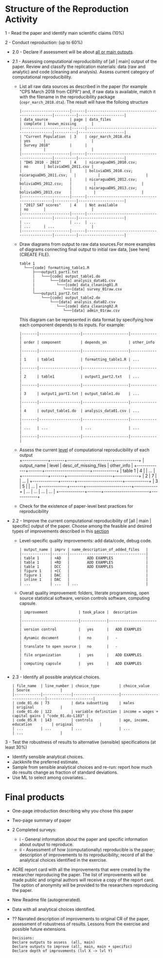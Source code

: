 
# Structure of the Reproduction Activity
1 - Read the paper and identify main scientific claims (10%)  

2 - Conduct reproduction: (up to 60%)  
  - 2.0 - Declare if assessment will be about [all or main outputs](01_definitions.md#types-of-reproduction).
  - 2.1 - Assessing computational reproducibility of [all | main] output of the paper.
  Review and classify the replication materials: data (raw and analytic) and code
  (cleaning and analysis). Assess current category of computational reproducibility.
      - List all raw data sources as described in the paper (for example "CPS March 2018 from CEPR") and, if raw data is available, match it with the filename in the reproducibility package (`cepr_march_2018.dta`). The result will have the folloing structure  

            |----------------------|------|-----------------------------------------------|----------|---------------------|
            | data_source          | page | data_files                                    | complete | known_missing       |
            |----------------------|------|-----------------------------------------------|----------|---------------------|
            | "Current Population  | 3    | cepr_march_2018.dta                           | yes      |                     |
            | Survey 2018"         |      |                                               |          |                     |
            |----------------------|------|-----------------------------------------------|----------|---------------------|
            | "DHS 2010 - 2013"    | 4    | nicaraguaDHS_2010.csv;                        | no       | boliviaDHS_2011.csv |
            |                      |      | boliviaDHS_2010.csv; nicaraguaDHS_2011.csv;   |          |                     |
            |                      |      | nicaraguaDHS_2012.csv; boliviaDHS_2012.csv;   |          |                     |
            |                      |      | nicaraguaDHS_2013.csv; boliviaDHS_2013.csv    |          |                     |
            |----------------------|------|-----------------------------------------------|----------|---------------------|
            | "2017 SAT scores"    | 4    | Not available                                 | no       |                     |
            |----------------------|------|-----------------------------------------------|----------|---------------------|
            | ...                  | ...  | ...                                           | ...      | ...                 |
            |----------------------|------|-----------------------------------------------|----------|---------------------|

      - Draw diagrams from output to raw data sources.For more examples of diagrams connecting final output to initial raw data, [see here](CREATE FILE).    

            table 1
              └───[code] formatting_table1.R
                  ├───output1_part1.txt  
                  |   └───[code] output_table1.do           
                  |       └───[data] analysis_data01.csv
                  |          └───[code] data_cleaning01.R
                  |             └───[data] survey_01raw.csv
                  └───output1_part2.txt  
                      └───[code] output_table2.do           
                          └───[data] analysis_data02.csv
                             └───[code] data_cleaning02.R
                                └───[data] admin_01raw.csv  

        This diagram can be represented in data format by specifying how each component depends to its inputs. For example:  
        
            |-------|-------------------|---------------------|------------|
            | order | component         | depends_on          | other_info |
            |-------|-------------------|---------------------|------------|
            | 1     | table1            | formatting_table1.R | ...        |
            |-------|-------------------|---------------------|------------|
            | 2     | table1            | output1_part2.txt   | ...        |
            |-------|-------------------|---------------------|------------|
            | 3     | output1_part1.txt | output_table1.do    | ...        |
            |-------|-------------------|---------------------|------------|
            | 4     | output_table1.do  | analysis_data01.csv | ...        |
            |-------|-------------------|---------------------|------------|
            | ...   | ...               | ...                 | ...        |
            |-------|-------------------|---------------------|------------|

      - Assess the current [level](README.md#levels-of-computational-reproducibility) of computational reproducibility of each output     
            +-------------+-------+-----------------------+------------+
            | output_name | level | desc_of_missing_files | other_info |
            +-------------+-------+-----------------------+------------+
            | table 1     | 4     |                       | ...        |
            +-------------+-------+-----------------------+------------+
            | 2           | 7     |                       | ...        |
            +-------------+-------+-----------------------+------------+
            | 3           | 5     |                       | ...        |
            +-------------+-------+-----------------------+------------+
            | ...         | ...   | ...                   | ...        |
            +-------------+-------+-----------------------+------------+

      - Check for the existence of paper-level best practices for reproducibility





  - 2.2 - Improve the current computational reproducibility of [all | main | specific] output of the paper. Choose among the feasible and desired types of improvements described in this [section](01_definitions.md#possible-improvements)
       - Level-specific quality improvements: add data/code, debug code.

             | output_name | imprv | name_description_of_added_files   |
             |-------------|-------|-----------------------------------|
             | table 1     | +AD   |        ADD EXAMPLES               |
             | table 1     | +RD   |        ADD EXAMPLES               |
             | table 1     | DCC   |        ADD EXAMPLES               |
             | figure 1    | +CC   |                                   |
             | figure 1    | DAC   |                                   |
             | inline 1    | DAC   |                                   |
             | ...         | ...   | ...                               |  

       - Overall quality improvement: folders, literate programming, open source statistical software, version controls software, computing capsule.      



             | improvement              | took_place |  description         |
             |--------------------------|------------|----------------------|
             | version control          |   yes      |   ADD EXAMPLES       |
             | dynamic document         |   no       |   -                  |
             | translate to open source |   no       |   -                  |
             | file organization        |   yes      |   ADD EXAMPLES       |
             | computing capsule        |   yes      |   ADD EXAMPLES       |    


  - 2.3 - Identify all possible analytical choices.   

        | file_name  | line_number | choice_type         | choice_value                   | Source              |
        |------------|-------------|---------------------|--------------------------------|---------------------|
        | code_01.do | 73          | data subsetting     | males                          | original            |
        | code_01.do | 122         | variable definition | income = wages + capital gains | "code_01.do-L103" |
        | code_05.R  | 143         | controls            | age, income, education         | original            |
        | ...        | ...         | ...                 | ...                            | ...                 | 

3 - Test the robustness of results to alternative (sensible) specifications (at least 30%)
  - Identify sensible analytical choices.
  - Jackknife the preferred estimate.
  - Sample from sensible analytical choices and re-run: report how much do results change as fraction of standard deviations.  
   - Use ML to select among covariates...

# Final products
 -  One-page introduction describing why you chose this paper
 -  Two-page summary of paper
 -  2 Completed surveys:  
       - i  - General information about the paper and specific
      information about output to reproduce.  
       - ii - Assessment of how (computationally) reproducible is the paper;
       description of improvements to its reproducibility; record of all the
       analytical choices identified in the exercise.
 -  ACRE report card with all the improvements that were created by the researcher reproducing the paper. The list of improvements will be made public and original authors will receive a copy of the report card. The option of anonymity will be provided to the researchers reproducing the paper.     

 - New Readme file (autogenerated).
 - Data with all analytical choices identified.
 - ?? Narrated description of improvements to original CR of the paper, assessment of robustness of results. Lessons from the exercise and possible future extensions.


       Decisions:
       Declare outputs to assess  (all, main)
       Declare outputs to improve (all, main, main + specific)
       Declare depth of improvements (lvl X -> lvl Y)
